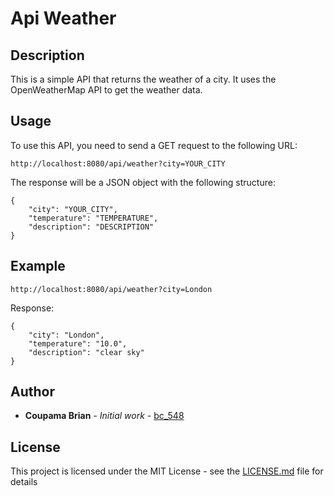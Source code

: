 # Api Weather

## Description

This is a simple API that returns the weather of a city. It uses the OpenWeatherMap API to get the weather data.

## Usage

To use this API, you need to send a GET request to the following URL:

```
http://localhost:8080/api/weather?city=YOUR_CITY
```

The response will be a JSON object with the following structure:

```
{
    "city": "YOUR_CITY",
    "temperature": "TEMPERATURE",
    "description": "DESCRIPTION"
}
```

## Example

```
http://localhost:8080/api/weather?city=London
```

Response:

```
{
    "city": "London",
    "temperature": "10.0",
    "description": "clear sky"
}
```

## Author

- **Coupama Brian** - _Initial work_ - [bc_548]()

## License

This project is licensed under the MIT License - see the [LICENSE.md](LICENSE.md) file for details

```

```

